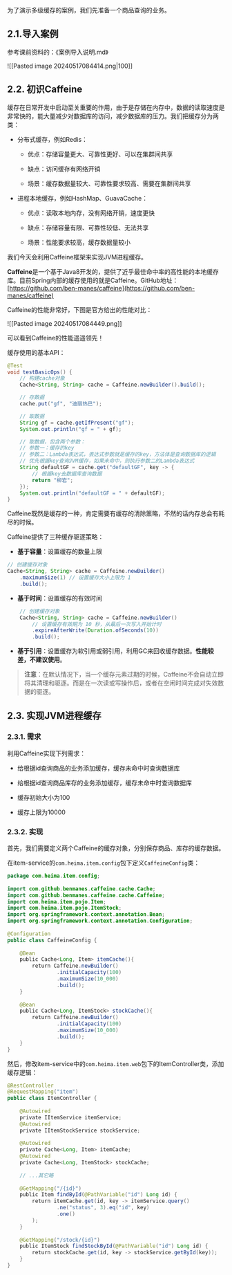 为了演示多级缓存的案例，我们先准备一个商品查询的业务。

## 2.1.导入案例

参考课前资料的：《案例导入说明.md》

![[Pasted image 20240517084414.png|100]]

## 2.2. 初识Caffeine

缓存在日常开发中启动至关重要的作用，由于是存储在内存中，数据的读取速度是非常快的，能大量减少对数据库的访问，减少数据库的压力。我们把缓存分为两类：

- 分布式缓存，例如Redis：
    
    - 优点：存储容量更大、可靠性更好、可以在集群间共享
        
    - 缺点：访问缓存有网络开销
        
    - 场景：缓存数据量较大、可靠性要求较高、需要在集群间共享

- 进程本地缓存，例如HashMap、GuavaCache：
    
    - 优点：读取本地内存，没有网络开销，速度更快
        
    - 缺点：存储容量有限、可靠性较低、无法共享
        
    - 场景：性能要求较高，缓存数据量较小


我们今天会利用Caffeine框架来实现JVM进程缓存。

**Caffeine**是一个基于Java8开发的，提供了近乎最佳命中率的高性能的本地缓存库。目前Spring内部的缓存使用的就是Caffeine。GitHub地址：[https://github.com/ben-manes/caffeine](https://github.com/ben-manes/caffeine)

Caffeine的性能非常好，下图是官方给出的性能对比：

![[Pasted image 20240517084449.png]]

可以看到Caffeine的性能遥遥领先！

缓存使用的基本API：

```java
@Test
void testBasicOps() {
    // 构建cache对象
    Cache<String, String> cache = Caffeine.newBuilder().build();

    // 存数据
    cache.put("gf", "迪丽热巴");

    // 取数据
    String gf = cache.getIfPresent("gf");
    System.out.println("gf = " + gf);

    // 取数据，包含两个参数：
    // 参数一：缓存的key
    // 参数二：Lambda表达式，表达式参数就是缓存的key，方法体是查询数据库的逻辑
    // 优先根据key查询JVM缓存，如果未命中，则执行参数二的Lambda表达式
    String defaultGF = cache.get("defaultGF", key -> {
        // 根据key去数据库查询数据
        return "柳岩";
    });
    System.out.println("defaultGF = " + defaultGF);
}
```

Caffeine既然是缓存的一种，肯定需要有缓存的清除策略，不然的话内存总会有耗尽的时候。

Caffeine提供了三种缓存驱逐策略：

- **基于容量**：设置缓存的数量上限

```java
// 创建缓存对象
Cache<String, String> cache = Caffeine.newBuilder()
    .maximumSize(1) // 设置缓存大小上限为 1
    .build();
```

- **基于时间**：设置缓存的有效时间
    
```java
	// 创建缓存对象  
    Cache<String, String> cache = Caffeine.newBuilder()  
        // 设置缓存有效期为 10 秒，从最后一次写入开始计时   
        .expireAfterWrite(Duration.ofSeconds(10))   
        .build();  
```
    
- **基于引用**：设置缓存为软引用或弱引用，利用GC来回收缓存数据。**性能较差，不建议使用**。

> **注意**：在默认情况下，当一个缓存元素过期的时候，Caffeine不会自动立即将其清理和驱逐。而是在一次读或写操作后，或者在空闲时间完成对失效数据的驱逐。

## 2.3. 实现JVM进程缓存
### 2.3.1. 需求
利用Caffeine实现下列需求：

- 给根据id查询商品的业务添加缓存，缓存未命中时查询数据库
    
- 给根据id查询商品库存的业务添加缓存，缓存未命中时查询数据库
    
- 缓存初始大小为100
    
- 缓存上限为10000

### 2.3.2. 实现

首先，我们需要定义两个Caffeine的缓存对象，分别保存商品、库存的缓存数据。

在item-service的`com.heima.item.config`包下定义`CaffeineConfig`类：

```java
package com.heima.item.config;  
​  
import com.github.benmanes.caffeine.cache.Cache;  
import com.github.benmanes.caffeine.cache.Caffeine;  
import com.heima.item.pojo.Item;  
import com.heima.item.pojo.ItemStock;  
import org.springframework.context.annotation.Bean;  
import org.springframework.context.annotation.Configuration;  
​  
@Configuration  
public class CaffeineConfig {  
​  
    @Bean  
    public Cache<Long, Item> itemCache(){  
        return Caffeine.newBuilder()  
                .initialCapacity(100)  
                .maximumSize(10_000)  
                .build();  
    }  
​  
    @Bean  
    public Cache<Long, ItemStock> stockCache(){  
        return Caffeine.newBuilder()  
                .initialCapacity(100)  
                .maximumSize(10_000)  
                .build();  
    }  
}
```

然后，修改item-service中的`com.heima.item.web`包下的ItemController类，添加缓存逻辑：

```java
@RestController  
@RequestMapping("item")  
public class ItemController {  
​  
    @Autowired  
    private IItemService itemService;  
    @Autowired  
    private IItemStockService stockService;  
​  
    @Autowired  
    private Cache<Long, Item> itemCache;  
    @Autowired  
    private Cache<Long, ItemStock> stockCache;  
      
    // ...其它略  
      
    @GetMapping("/{id}")  
    public Item findById(@PathVariable("id") Long id) {  
        return itemCache.get(id, key -> itemService.query()  
                .ne("status", 3).eq("id", key)  
                .one()  
        );  
    }  
​  
    @GetMapping("/stock/{id}")  
    public ItemStock findStockById(@PathVariable("id") Long id) {  
        return stockCache.get(id, key -> stockService.getById(key));  
    }  
}
```


